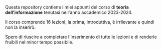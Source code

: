 Questa repository contiene i miei appunti del corso di **teoria dell'informazione** tenutasi nell'anno accademico 2023-2024.

Il corso comprende 16 lezioni, la prima, introduttiva, è irrilevante e quindi non la inserirò.

Spero di riuscire a completare l'inserimento di tutte le lezioni e di renderle fruibili nel minor tempo possibile.
